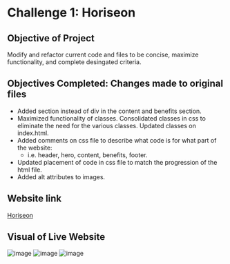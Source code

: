 # Challenge 1: Horiseon

## Objective of Project
Modify and refactor current code and files to be concise, maximize functionality, and complete desingated criteria.  

## Objectives Completed: Changes made to original files
* Added section instead of div in the content and benefits section.
* Maximized functionality of classes. Consolidated classes in css to eliminate the need for the various classes. Updated classes on index.html. 
* Added comments on css file to describe what code is for what part of the website:
  * i.e. header, hero, content, benefits, footer. 
* Updated placement of code in css file to match the progression of the html file. 
* Added alt attributes to images. 

## Website link
[Horiseon](https://daniwhitlock.github.io/challenge-1/)

## Visual of Live Website
![image](https://user-images.githubusercontent.com/72768805/97821664-7af93780-1c70-11eb-8a88-8c73c91a7592.png)
![image](https://user-images.githubusercontent.com/72768805/97821736-ba278880-1c70-11eb-9a8a-e36c0dffdaac.png)
![image](https://user-images.githubusercontent.com/72768805/97821755-d0354900-1c70-11eb-8fdc-b6cb269a73e2.png)
